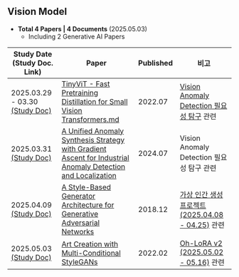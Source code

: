 ## Vision Model

* **Total 4 Papers | 4 Documents** (2025.05.03)
  * Including 2 Generative AI Papers

| Study Date<br>(Study Doc. Link)                                                                                                                                                                         | Paper                                                                                                                                             | Published | 비고                                                                                                                   |
|---------------------------------------------------------------------------------------------------------------------------------------------------------------------------------------------------------|---------------------------------------------------------------------------------------------------------------------------------------------------|-----------|----------------------------------------------------------------------------------------------------------------------|
| 2025.03.29 - 03.30 [(Study Doc)](../Vision%20Model/%5B2025.03.29%5D%20TinyViT%20-%20Fast%20Pretraining%20Distillation%20for%20Small%20Vision%20Transformers.md)                                         | [TinyViT - Fast Pretraining Distillation for Small Vision Transformers.md](https://arxiv.org/pdf/2207.10666v1)                                    | 2022.07   | [Vision Anomaly Detection 필요성 탐구](../../Image%20Processing/Special_Vision_Anomaly_Detection_필요성.md) 관련               |
| 2025.03.31 [(Study Doc)](../Vision%20Model/%5B2025.03.31%5D%20A%20Unified%20Anomaly%20Synthesis%20Strategy%20with%20Gradient%20Ascent%20for%20Industrial%20Anomaly%20Detection%20and%20Localization.md) | [A Unified Anomaly Synthesis Strategy with Gradient Ascent for Industrial Anomaly Detection and Localization](https://arxiv.org/pdf/2407.09359v1) | 2024.07   | Vision Anomaly Detection 필요성 탐구 관련                                                                                   |
| 2025.04.09 [(Study Doc)](%5B2025.04.09%5D%20A%20Style-Based%20Generator%20Architecture%20for%20Generative%20Adversarial%20Networks.md)                                                                  | [A Style-Based Generator Architecture for Generative Adversarial Networks](https://arxiv.org/pdf/1812.04948)                                      | 2018.12   | [가상 인간 생성 프로젝트 (2025.04.08 - 04.25)](https://github.com/WannaBeSuperteur/AI_Projects/tree/main/2025_04_08_OhLoRA) 관련 |
| 2025.05.03 [(Study Doc)](%5B2025.05.03%5D%20Art%20Creation%20with%20Multi-Conditional%20StyleGANs.md)                                                                                                   | [Art Creation with Multi-Conditional StyleGANs](https://arxiv.org/pdf/2202.11777)                                                                 | 2022.02   | [Oh-LoRA v2 (2025.05.02 - 05.16)](https://github.com/WannaBeSuperteur/AI_Projects/tree/main/2025_05_02_OhLoRA_v2) 관련 |